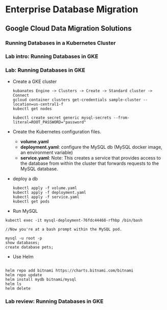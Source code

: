 # Enterprise Database Migration

## Google Cloud Data Migration Solutions

### Running Databases in a Kubernetes Cluster

### Lab intro: Running Databases in GKE

### Lab: Running Databases in GKE

- Create a GKE cluster

  ```
  kubanates Engine -> Clusters -> Create -> Standard cluster -> Connect
  gcloud container clusters get-credentials sample-cluster --location=us-central1-f
  kubectl get nodes

  kubectl create secret generic mysql-secrets --from-literal=ROOT_PASSWORD="password"
  ```

- Create the Kubernetes configuration files.

  - **volume.yaml**
  - **deployment.yaml**: configure the MySQL db (MySQL docker image, an environment variable)
  - **service.yaml**: Note: This creates a service that provides access to the database from within the cluster that forwards requests to the MySQL database.

- deploy a db

  ```
  kubectl apply -f volume.yaml
  kubectl apply -f deployment.yaml
  kubectl apply -f service.yaml
  kubectl get pods
  ```

- Run MySQL

```
kubectl exec -it mysql-deployment-76fdc44468-rfhbp /bin/bash

//Now you're at a bash prompt within the MySQL pod.

mysql -u root -p
show databases;
create database pets;
```

- Use Helm

```

helm repo add bitnami https://charts.bitnami.com/bitnami
helm repo update
helm install mydb bitnami/mysql
helm ls
helm delete

```

### Lab review: Running Databases in GKE
